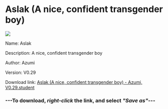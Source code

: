 # Aslak (A nice, confident transgender boy)

<img src = "https://raw.githubusercontent.com/Arbiter1223/Daigaku-Gurashi-Custom-Students/master/Students/Files/Aslak%20(A%20nice%2C%20confident%20transgender%20boy).png">

Name: Aslak

Description: A nice, confident transgender boy

Author: Azumi

Version: V0.29

Download link: <a href="https://raw.githubusercontent.com/Arbiter1223/Daigaku-Gurashi-Custom-Students/master/Students/Files/Aslak%20(A%20nice%2C%20confident%20transgender%20boy)%20-%20Azumi%2C%20V0.29.student">Aslak (A nice, confident transgender boy) - Azumi, V0.29.student</a>

### ---**To download, _right-click_ the link, and select _"Save as"_**---
